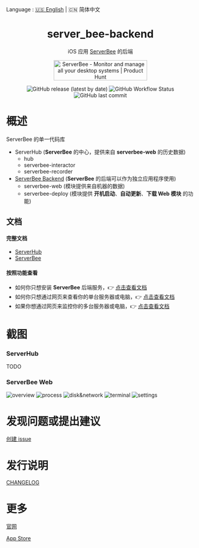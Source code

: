 Language : [🇺🇸 English](./README.md) | 🇨🇳 简体中文

<h1 align="center">server_bee-backend</h1>

<div align="center">

iOS 应用 [ServerBee](https://apps.apple.com/us/app/serverbee/id6443553714) 的后端

<a href="https://www.producthunt.com/posts/serverbee?utm_source=badge-featured&utm_medium=badge&utm_souce=badge-serverbee" target="_blank"><img src="https://api.producthunt.com/widgets/embed-image/v1/featured.svg?post_id=378908&theme=light" alt="ServerBee - Monitor&#0032;and&#0032;manage&#0032;all&#0032;your&#0032;desktop&#0032;systems | Product Hunt" style="width: 250px; height: 54px;" width="250" height="54" /></a>

![GitHub release (latest by date)](https://img.shields.io/github/v/release/ZingerLittleBee/server_bee-backend?style=for-the-badge)
![GitHub Workflow Status](https://img.shields.io/github/actions/workflow/status/ZingerLittleBee/server_bee-backend/release.yml?style=for-the-badge)
![GitHub last commit](https://img.shields.io/github/last-commit/ZingerLittleBee/server_bee-backend?style=for-the-badge)

</div>

# 概述

ServerBee 的单一代码库

- ServerHub (**ServerBee** 的中心，提供来自 **serverbee-web** 的历史数据)
    - hub
    - serverbee-interactor
    - serverbee-recorder
- [ServerBee Backend](web/README.zh-CN.md) (**ServerBee** 的后端可以作为独立应用程序使用)
    - serverbee-web (模块提供来自机器的数据)
    - serverbee-deploy (模块提供 **开机启动**、**自动更新**、**下载 Web 模块** 的功能)

## 文档

#### 完整文档

- [ServerHub](docs.serverhub.app)
- [ServerBee](docs.serverbee.app)

#### 按照功能查看

- 如何你只想安装 **ServerBee** 后端服务，👉 [点击查看文档](https://docs.serverbee.app/usage)
- 如何你只想通过网页来查看你的单台服务器或电脑，👉 [点击查看文档](https://docs.serverbee.app/startup/web)
- 如果你想通过网页来监控你的多台服务器或电脑，👉 [点击查看文档](http://localhost:3000/zh-CN/getting-started/installation)

# 截图

### ServerHub

TODO

### ServerBee Web

![overview](https://assets.serverbee.app/snapshots/overview.png)
![process](https://assets.serverbee.app/snapshots/process.png)
![disk&network](https://assets.serverbee.app/snapshots/disk&network.png)
![terminal](https://assets.serverbee.app/snapshots/terminal.png)
![settings](https://assets.serverbee.app/snapshots/settings.png)

# 发现问题或提出建议

[创建 issue](https://github.com/zingerlittlebee/server_bee-backend/issues/new)

# 发行说明

[CHANGELOG](CHANGELOG.md)

# 更多

[官网](https://serverbee.app/)

[App Store](https://apps.apple.com/us/app/serverbee/id6443553714)
